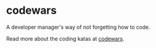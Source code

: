 # codewars
A developer manager's way of not forgetting how to code.

Read more about the coding katas at [codewars](https://www.codewars.com).
